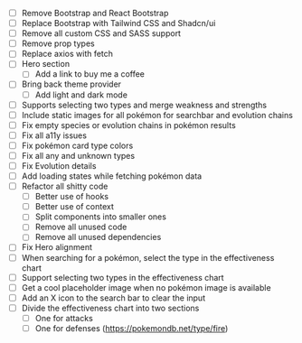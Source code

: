 - [ ] Remove Bootstrap and React Bootstrap
- [ ] Replace Bootstrap with Tailwind CSS and Shadcn/ui
- [ ] Remove all custom CSS and SASS support
- [ ] Remove prop types
- [ ] Replace axios with fetch
- [ ] Hero section
    - [ ] Add a link to buy me a coffee
- [ ] Bring back theme provider
    - [ ] Add light and dark mode
- [ ] Supports selecting two types and merge weakness and strengths
- [ ] Include static images for all pokémon for searchbar and evolution chains
- [ ] Fix empty species or evolution chains in pokémon results
- [ ] Fix all a11y issues
- [ ] Fix pokémon card type colors
- [ ] Fix all any and unknown types
- [ ] Fix Evolution details
- [ ] Add loading states while fetching pokémon data
- [ ] Refactor all shitty code
    - [ ] Better use of hooks
    - [ ] Better use of context
    - [ ] Split components into smaller ones
    - [ ] Remove all unused code
    - [ ] Remove all unused dependencies
- [ ] Fix Hero alignment
- [ ] When searching for a pokémon, select the type in the effectiveness chart
- [ ] Support selecting two types in the effectiveness chart
- [ ] Get a cool placeholder image when no pokémon image is available
- [ ] Add an X icon to the search bar to clear the input
- [ ] Divide the effectiveness chart into two sections
    - [ ] One for attacks
    - [ ] One for defenses (https://pokemondb.net/type/fire)
